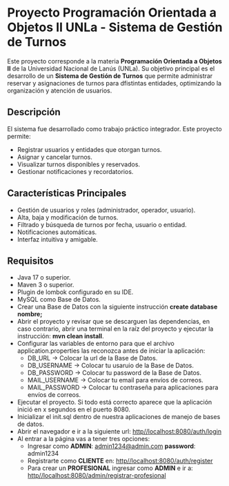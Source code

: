 # Proyecto Programación Orientada a Objetos II UNLa - Sistema de Gestión de Turnos

Este proyecto corresponde a la materia **Programación Orientada a Objetos II** de la Universidad Nacional de Lanús (UNLa). Su objetivo principal es el desarrollo de un **Sistema de Gestión de Turnos** que permite administrar reservar y asignaciones de turnos para dfistintas entidades, optimizando la organización y atención de usuarios.

## Descripción

El sistema fue desarrollado como trabajo práctico integrador. Este proyecto permite:

- Registrar usuarios y entidades que otorgan turnos.
- Asignar y cancelar turnos.
- Visualizar turnos disponibles y reservados.
- Gestionar notificaciones y recordatorios.

## Características Principales

- Gestión de usuarios y roles (administrador, operador, usuario).
- Alta, baja y modificación de turnos.
- Filtrado y búsqueda de turnos por fecha, usuario o entidad.
- Notificaciones automáticas.
- Interfaz intuitiva y amigable.

## Requisitos

- Java 17 o superior.
- Maven 3 o superior.
- Plugin de lombok configurado en su IDE.
- MySQL como Base de Datos.
- Crear una Base de Datos con la siguiente instrucción **create database nombre;**
- Abrir el proyecto y revisar que se descarguen las dependencias, en caso contrario, abrir una terminal en la raíz del proyecto y ejecutar la instrucción: **mvn clean install**.
- Configurar las variables de entorno para que el archivo application.properties las reconozca antes de iniciar la aplicación:
  - DB_URL -> Colocar la url de la Base de Datos.
  - DB_USERNAME -> Colocar tu usaruio de la Base de Datos.
  - DB_PASSWORD -> Colocar tu password de la Base de Datos.
  - MAIL_USERNAME -> Colocar tu email para envíos de correos.
  - MAIL_PASSWORD -> Colocar tu contraseña para aplicaciones para envíos de correos.
- Ejecutar el proyecto. Si todo está correcto aparece que la aplicación inició en x segundos en el puerto 8080.
- Inicializar el init.sql dentro de nuestra aplicaciones de manejo de bases de datos.
- Abrir el navegador e ir a la siguiente url: [http//localhost:8080/auth/login](http://localhost:8080/auth/login)
- Al entrar a la página vas a tener tres opciones:
    - Ingresar como **ADMIN**: admin1234@admin.com **password**: admin1234
    - Registrarte como **CLIENTE** en: [http//localhost:8080/auth/register](http://localhost:8080/auth/register)
    - Para crear un **PROFESIONAL** ingresar como **ADMIN** e ir a: [http//localhost:8080/admin/registrar-profesional](http://localhost:8080/admin/registrar-profesional)
